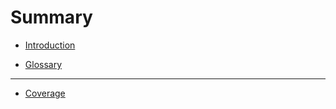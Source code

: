 # Summary

* [Introduction](README.md)

* [Glossary](GLOSSARY.md)

---

* [Coverage](https://zyzzyxlab.github.io/tao.js/coverage/index.html)

